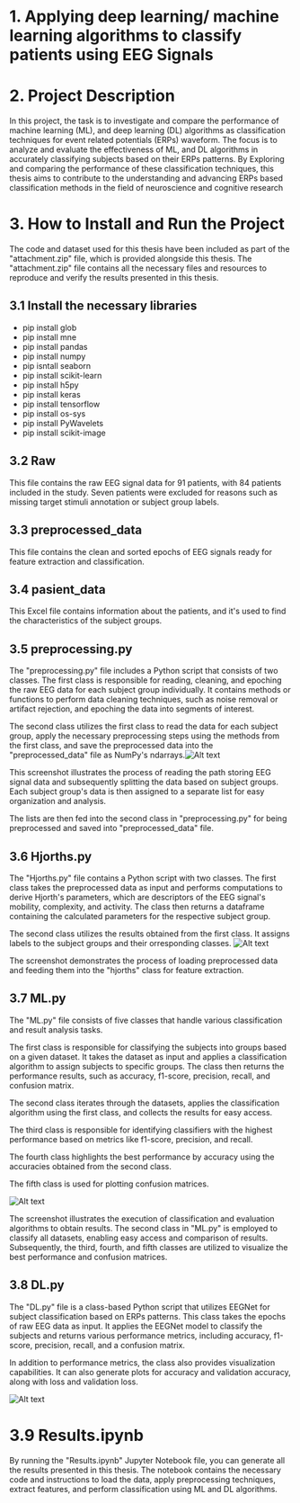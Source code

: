 # 1. Applying deep learning/ machine learning algorithms to classify patients using EEG Signals


# 2. Project Description
In this project, the task is to investigate and compare the performance of machine learning (ML), and deep learning (DL)
algorithms as classification techniques for event related potentials (ERPs) waveform. The focus is to analyze and
evaluate the effectiveness of ML, and DL algorithms in accurately classifying subjects
based on their ERPs patterns. By Exploring and comparing the performance of these
classification techniques, this thesis aims to contribute to the understanding and advancing
ERPs based classification methods in the field of neuroscience and cognitive research

# 3. How to Install and Run the Project
The code and dataset used for this thesis have been included as part of the "attachment.zip" file, which is provided alongside this thesis. The "attachment.zip" file contains all the necessary files and resources to reproduce and verify the results presented in this thesis. 

## 3.1 Install the necessary libraries
- pip install glob 
- pip install mne
- pip install pandas
- pip install numpy
- pip isntall seaborn
- pip install scikit-learn
- pip install h5py
- pip install keras
- pip install tensorflow
- pip install os-sys
- pip install PyWavelets
- pip install scikit-image


## 3.2 Raw
This file contains the raw EEG signal data for 91 patients, with 84 patients included in the study. Seven patients were excluded for reasons such as missing target stimuli annotation or subject group labels.  

## 3.3 preprocessed_data
This file contains the clean and sorted epochs of EEG signals ready for feature extraction and classification.

## 3.4 pasient_data
This Excel file contains information about the patients, and it's used to find the characteristics of the subject groups.

## 3.5 preprocessing.py
The "preprocessing.py" file includes a Python script that consists of two classes. The first class is responsible for reading, cleaning, and epoching the raw EEG data for each subject group individually. It contains methods or functions to perform data cleaning techniques, such as noise removal or artifact rejection, and epoching the data into segments of interest.

The second class utilizes the first class to read the data for each subject group, apply the necessary preprocessing steps using the methods from the first class, and save the preprocessed data into the "preprocessed_data" file as NumPy's ndarrays.![Alt text](preprocessing_steps-1.jpg)

This screenshot illustrates the process of reading the path storing EEG signal data and subsequently splitting the data based on subject groups. Each subject group's data is then assigned to a separate list for easy organization and analysis.

The lists are then fed into the second class in "preprocessing.py" for being preprocessed and saved into "preprocessed_data" file. 


## 3.6 Hjorths.py
The "Hjorths.py" file contains a Python script with two classes.
The first class takes the preprocessed data as input and performs computations to derive Hjorth's parameters, which are descriptors of the EEG signal's mobility, complexity, and activity. The class then returns a dataframe containing the calculated parameters for the respective subject group.

The second class utilizes the results obtained from the first class. It assigns labels to the subject groups and their orresponding classes. 
![Alt text](Load_compute_HP.JPG)

The screenshot demonstrates the process of loading preprocessed data and feeding them into the "hjorths" class for feature extraction. 



## 3.7 ML.py
The "ML.py" file consists of five classes that handle various classification and result analysis tasks.

The first class is responsible for classifying the subjects into groups based on a given dataset. It takes the dataset as input and applies a classification algorithm to assign subjects to specific groups. The class then returns the performance results, such as accuracy, f1-score, precision, recall, and confusion matrix.

The second class iterates through the datasets, applies the classification algorithm using the first class, and collects the results for easy access.

The third class is responsible for identifying classifiers with the highest performance based on metrics like f1-score, precision, and recall.

The fourth class highlights the best performance by accuracy using the accuracies obtained from the second class.

The fifth class is used for plotting confusion matrices.


![Alt text](classifications_results.JPG)


The screenshot illustrates the execution of classification and evaluation algorithms to obtain results. The second class in "ML.py" is employed to classify all datasets, enabling easy access and comparison of results. Subsequently, the third, fourth, and fifth classes are utilized to visualize the best performance and confusion matrices.




## 3.8 DL.py
The "DL.py" file is a class-based Python script that utilizes EEGNet for subject classification based on ERPs patterns. This class takes the epochs of raw EEG data as input. It applies the EEGNet model to classify the subjects and returns various performance metrics, including accuracy, f1-score, precision, recall, and a confusion matrix.

In addition to performance metrics, the class also provides visualization capabilities. It can also generate plots for accuracy and validation accuracy, along with loss and validation loss. 

![Alt text](DL_results.JPG)


# 3.9 Results.ipynb
By running the "Results.ipynb" Jupyter Notebook file, you can generate all the results presented in this thesis. The notebook contains the necessary code and instructions to load the data, apply preprocessing techniques, extract features, and perform classification using ML and DL algorithms.
